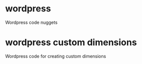 # wordpress
Wordpress code nuggets

# wordpress custom dimensions
Wordpress code for creating custom dimensions
